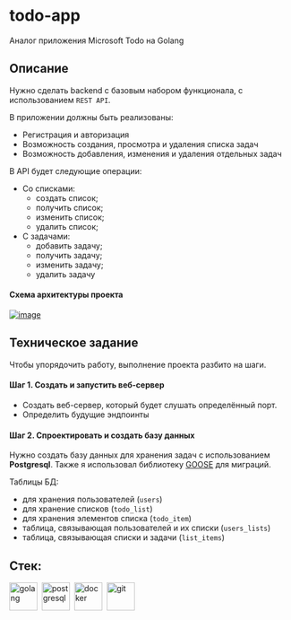 # todo-app
Аналог приложения Microsoft Todo на Golang

## Описание
Нужно сделать backend с базовым набором функционала, с использованием `REST API`.

В приложении должны быть реализованы:
- Регистрация и авторизация
- Возможность создания, просмотра и удаления списка задач
- Возможность добавления, изменения и удаления отдельных задач

В API будет следующие операции:
- Со списками:
    - создать список;
    - получить список;
    - изменить список;
    - удалить список;
- С задачами:
    - добавить задачу;
    - получить задачу;
    - изменить задачу;
    - удалить задачу 

#### Схема архитектуры проекта

<a href="https://imgbb.com/"><img src="https://i.ibb.co/6F8zXcf/image.png" alt="image"></a>

## Техническое задание 
Чтобы упорядочить работу, выполнение проекта разбито на шаги.

#### Шаг 1. Создать и запустить веб-сервер
- Создать веб-сервер, который будет слушать определённый порт.
- Определить будущие эндпоинты

#### Шаг 2. Спроектировать и создать базу данных
Нужно создать базу данных для хранения задач с использованием **Postgresql**. Также я использовал библиотеку [GOOSE](https://github.com/pressly/goose) для миграций.

Таблицы БД:
- для хранения пользователей (`users`)
- для хранение списков (`todo_list`)
- для хранения элементов списка (`todo_item`)
- таблица, связывающая пользователей и их списки (`users_lists`)
- таблица, связывающая списки и задачи (`list_items`)

## Стек:
<img src="https://cdn.jsdelivr.net/gh/devicons/devicon@latest/icons/go/go-original.svg" 
    title="golang" width="50" height="50"/>&nbsp;
<img src="https://cdn.jsdelivr.net/gh/devicons/devicon@latest/icons/postgresql/postgresql-original.svg"                 
    title="postgresql" width="50" height="50"/>&nbsp;
<img src="https://cdn.jsdelivr.net/gh/devicons/devicon@latest/icons/docker/docker-original.svg"          
    title="docker" width="50" height="50"/>&nbsp;
<img src="https://cdn.jsdelivr.net/gh/devicons/devicon@latest/icons/git/git-original.svg"          
    title="git" width="50" height="50"/>&nbsp;

<!--
#### Шаг 2. Проектируем и создаём базу данных
- ✅ Создать базу данных для хранения задач с использованием **Poistgresql**
- ✅ Реализовать при запуске сервера проверку, существует ли в директории приложения файл `scheduler.db`. Если его нет, следует создать базу данных с таблицей `scheduler`.
- ✅ Создать в таблицу `scheduler` с полями: **id**, **date**, **title**, **comment**, **repeat**
- ✅ ❄️ Реализовать возможность определять путь к файлу базы данных через переменную окружения `TODO_DBFILE`

-->


